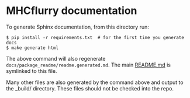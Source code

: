 # MHCflurry documentation

To generate Sphinx documentation, from this directory run:

```
$ pip install -r requirements.txt  # for the first time you generate docs
$ make generate html
```

The above command will also regenerate `docs/package_readme/readme.generated.md`. The main
[README.md](../README.md) is symlinked to this file.

Many other files are also generated by the command above and output to
the _build/ directory. These files should not be checked into the repo.